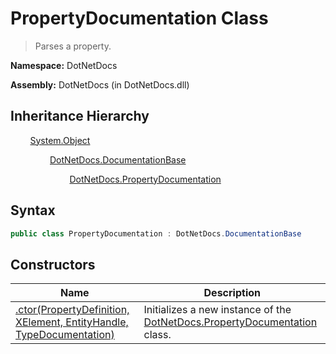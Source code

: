 # PropertyDocumentation Class
> Parses a property.

**Namespace:** DotNetDocs

**Assembly:** DotNetDocs (in DotNetDocs.dll)
## Inheritance Hierarchy
&nbsp;&nbsp;&nbsp;&nbsp;&nbsp;&nbsp;&nbsp;&nbsp;[System.Object](https://www.google.com/search?q=System.Object&btnI=)

&nbsp;&nbsp;&nbsp;&nbsp;&nbsp;&nbsp;&nbsp;&nbsp;&nbsp;&nbsp;&nbsp;&nbsp;&nbsp;&nbsp;&nbsp;&nbsp;[DotNetDocs.DocumentationBase](/docs/DocumentationBase.md)

&nbsp;&nbsp;&nbsp;&nbsp;&nbsp;&nbsp;&nbsp;&nbsp;&nbsp;&nbsp;&nbsp;&nbsp;&nbsp;&nbsp;&nbsp;&nbsp;&nbsp;&nbsp;&nbsp;&nbsp;&nbsp;&nbsp;&nbsp;&nbsp;[DotNetDocs.PropertyDocumentation](/docs/PropertyDocumentation.md)

## Syntax
```csharp
public class PropertyDocumentation : DotNetDocs.DocumentationBase
```
## Constructors
|Name|Description|
|---|---|
|[.ctor(PropertyDefinition, XElement, EntityHandle, TypeDocumentation)](/docs/DotNetDocs/PropertyDocumentation/Constructors/.ctor_PropertyDefinition%2c%20XElement%2c%20EntityHan6512.md)|Initializes a new instance of the [DotNetDocs.PropertyDocumentation](/docs/PropertyDocumentation.md) class.|
